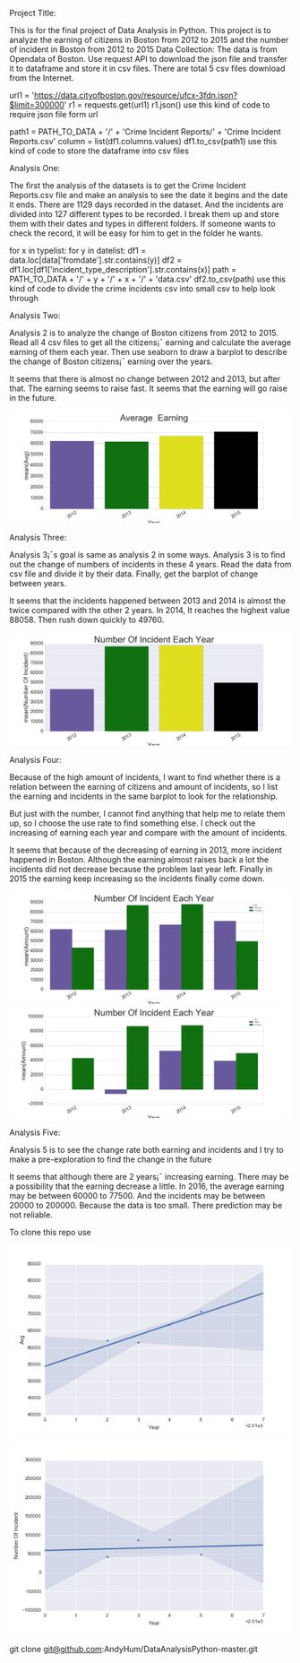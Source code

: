 Project Title:

This is for the final project of Data Analysis in Python. This project is to analyze the earning of citizens in Boston from 2012 to 2015 and the number of incident in Boston from 2012 to 2015
Data Collection:
The data is from Opendata of Boston. Use request API to download the json file and transfer it to dataframe and store it in csv files. There are total 5 csv files download from the Internet.

url1 = 'https://data.cityofboston.gov/resource/ufcx-3fdn.json?$limit=300000'
r1 = requests.get(url1)
r1.json()
use this kind of code to require json file form url

path1 = PATH_TO_DATA + '/' + 'Crime Incident Reports/' + 'Crime Incident Reports.csv'
column = list(df1.columns.values)
df1.to_csv(path1)
use this kind of code to store the dataframe into csv  files

Analysis One:

The first the analysis of the datasets is to get the Crime Incident Reports.csv file and make an analysis to see the date it begins and the date it ends.  There are 1129 days recorded in the dataset.   And the incidents are divided into 127 different types to be recorded. I break them up and store them with their dates and types in different folders. If someone wants to check the record, it will be easy for him to get in the folder he wants.
 
 for x in typelist:
    for y in datelist:
        df1 = data.loc[data['fromdate'].str.contains(y)]
        df2 = df1.loc[df1['incident_type_description'].str.contains(x)]
        path = PATH_TO_DATA + '/' + y + '/' + x + '/' + 'data.csv'
        df2.to_csv(path)
use this kind of code to divide the crime incidents csv into small  csv to help look through
 
 
Analysis Two:

Analysis 2 is to analyze the change of Boston citizens from 2012 to 2015. Read all 4 csv files to get all the citizens¡¯ earning and calculate the average earning of them each year. Then use seaborn to draw a barplot to describe the change of Boston citizens¡¯ earning over the years.
 
It seems that there is almost no change between 2012 and 2013, but after that. The earning seems to raise fast. It seems that the earning will go raise in the future.

![alt tag](https://github.com/AndyHum/DataAnalysisPython-master/blob/master/final%20_project/Analysis/Analysis2/output.png)

Analysis Three:

Analysis 3¡¯s goal is same as analysis 2 in some ways. Analysis 3 is to find out the change of numbers of incidents in these 4 years. Read the data from csv file and divide it by their data. Finally, get the barplot of change between years.
 
It seems that the incidents happened between 2013 and 2014 is almost the twice compared with the other 2 years. In 2014, It reaches the highest value 88058. Then rush down quickly to 49760.

![alt tag](https://github.com/AndyHum/DataAnalysisPython-master/blob/master/final%20_project/Analysis/Analysis3/output.png)


Analysis Four:

Because of the high amount of incidents, I want to find whether there is a relation between the earning of citizens and amount of incidents, so I list the earning and incidents in the same barplot to look for the relationship.
 
But just with the number, I cannot find anything that help me to relate them up, so I choose the use rate to find something else. I check out the increasing of earning each year and compare with the amount of incidents.
 
It seems that because of the decreasing of earning in 2013, more incident happened in Boston. Although the earning almost raises back a lot the incidents did not decrease because the problem last year left. Finally in 2015 the earning keep increasing so the incidents finally come down.

![alt tag](https://github.com/AndyHum/DataAnalysisPython-master/blob/master/final%20_project/Analysis/Analysis4/output1.png)
![alt tag](https://github.com/AndyHum/DataAnalysisPython-master/blob/master/final%20_project/Analysis/Analysis4/output2.png)

Analysis Five:

Analysis 5 is to see the change rate both earning and incidents and I try to make a pre-exploration to find the change in the future
 
It seems that although there are 2 years¡¯ increasing earning. There may be a possibility that the earning decrease a little. In 2016, the average earning may be between 60000 to 77500. And the incidents may be between 20000 to 200000. Because the data is too small. There prediction may be not reliable.

To clone this repo use

![alt tag](https://github.com/AndyHum/DataAnalysisPython-master/blob/master/final%20_project/Analysis/Analysis5/output1.png)
![alt tag](https://github.com/AndyHum/DataAnalysisPython-master/blob/master/final%20_project/Analysis/Analysis5/output2.png)

git clone
git@github.com:AndyHum/DataAnalysisPython-master.git
